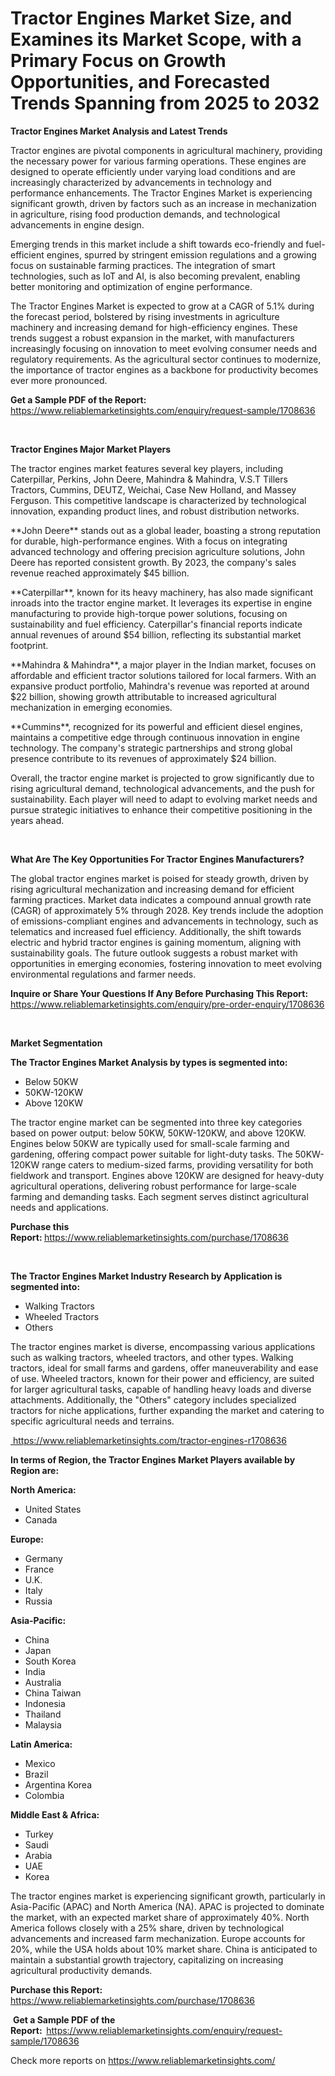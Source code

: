<p><h1>Tractor Engines Market Size, and Examines its Market Scope, with a Primary Focus on Growth Opportunities, and Forecasted Trends Spanning from 2025 to 2032</h1></p><p><strong>Tractor Engines Market Analysis and Latest Trends</strong></p>
<p><p>Tractor engines are pivotal components in agricultural machinery, providing the necessary power for various farming operations. These engines are designed to operate efficiently under varying load conditions and are increasingly characterized by advancements in technology and performance enhancements. The Tractor Engines Market is experiencing significant growth, driven by factors such as an increase in mechanization in agriculture, rising food production demands, and technological advancements in engine design.</p><p>Emerging trends in this market include a shift towards eco-friendly and fuel-efficient engines, spurred by stringent emission regulations and a growing focus on sustainable farming practices. The integration of smart technologies, such as IoT and AI, is also becoming prevalent, enabling better monitoring and optimization of engine performance.</p><p>The Tractor Engines Market is expected to grow at a CAGR of 5.1% during the forecast period, bolstered by rising investments in agriculture machinery and increasing demand for high-efficiency engines. These trends suggest a robust expansion in the market, with manufacturers increasingly focusing on innovation to meet evolving consumer needs and regulatory requirements. As the agricultural sector continues to modernize, the importance of tractor engines as a backbone for productivity becomes ever more pronounced.</p></p>
<p><strong>Get a Sample PDF of the Report:&nbsp;</strong> <a href="https://www.reliablemarketinsights.com/enquiry/request-sample/1708636?utm_campaign=3274&utm_medium=2&utm_source=Github&utm_content=ia&utm_term=10042025&utm_id=tractor-engines">https://www.reliablemarketinsights.com/enquiry/request-sample/1708636</a></p>
<p>&nbsp;</p>
<p><strong>Tractor Engines Major Market Players</strong></p>
<p><p>The tractor engines market features several key players, including Caterpillar, Perkins, John Deere, Mahindra & Mahindra, V.S.T Tillers Tractors, Cummins, DEUTZ, Weichai, Case New Holland, and Massey Ferguson. This competitive landscape is characterized by technological innovation, expanding product lines, and robust distribution networks.</p><p>**John Deere** stands out as a global leader, boasting a strong reputation for durable, high-performance engines. With a focus on integrating advanced technology and offering precision agriculture solutions, John Deere has reported consistent growth. By 2023, the company's sales revenue reached approximately $45 billion.</p><p>**Caterpillar**, known for its heavy machinery, has also made significant inroads into the tractor engine market. It leverages its expertise in engine manufacturing to provide high-torque power solutions, focusing on sustainability and fuel efficiency. Caterpillar's financial reports indicate annual revenues of around $54 billion, reflecting its substantial market footprint.</p><p>**Mahindra & Mahindra**, a major player in the Indian market, focuses on affordable and efficient tractor solutions tailored for local farmers. With an expansive product portfolio, Mahindra's revenue was reported at around $22 billion, showing growth attributable to increased agricultural mechanization in emerging economies.</p><p>**Cummins**, recognized for its powerful and efficient diesel engines, maintains a competitive edge through continuous innovation in engine technology. The company's strategic partnerships and strong global presence contribute to its revenues of approximately $24 billion.</p><p>Overall, the tractor engine market is projected to grow significantly due to rising agricultural demand, technological advancements, and the push for sustainability. Each player will need to adapt to evolving market needs and pursue strategic initiatives to enhance their competitive positioning in the years ahead.</p></p>
<p>&nbsp;</p>
<p><strong>What Are The Key Opportunities For Tractor Engines Manufacturers?</strong></p>
<p><p>The global tractor engines market is poised for steady growth, driven by rising agricultural mechanization and increasing demand for efficient farming practices. Market data indicates a compound annual growth rate (CAGR) of approximately 5% through 2028. Key trends include the adoption of emissions-compliant engines and advancements in technology, such as telematics and increased fuel efficiency. Additionally, the shift towards electric and hybrid tractor engines is gaining momentum, aligning with sustainability goals. The future outlook suggests a robust market with opportunities in emerging economies, fostering innovation to meet evolving environmental regulations and farmer needs.</p></p>
<p><strong>Inquire or Share Your Questions If Any Before Purchasing This Report:</strong> <a href="https://www.reliablemarketinsights.com/enquiry/pre-order-enquiry/1708636?utm_campaign=3274&utm_medium=2&utm_source=Github&utm_content=ia&utm_term=10042025&utm_id=tractor-engines">https://www.reliablemarketinsights.com/enquiry/pre-order-enquiry/1708636</a></p>
<p>&nbsp;</p>
<p><strong>Market Segmentation</strong></p>
<p><strong>The Tractor Engines Market Analysis by types is segmented into:</strong></p>
<p><ul><li>Below 50KW</li><li>50KW-120KW</li><li>Above 120KW</li></ul></p>
<p><p>The tractor engine market can be segmented into three key categories based on power output: below 50KW, 50KW-120KW, and above 120KW. Engines below 50KW are typically used for small-scale farming and gardening, offering compact power suitable for light-duty tasks. The 50KW-120KW range caters to medium-sized farms, providing versatility for both fieldwork and transport. Engines above 120KW are designed for heavy-duty agricultural operations, delivering robust performance for large-scale farming and demanding tasks. Each segment serves distinct agricultural needs and applications.</p></p>
<p><strong>Purchase this Report:&nbsp;</strong><a href="https://www.reliablemarketinsights.com/purchase/1708636?utm_campaign=3274&utm_medium=2&utm_source=Github&utm_content=ia&utm_term=10042025&utm_id=tractor-engines">https://www.reliablemarketinsights.com/purchase/1708636</a></p>
<p>&nbsp;</p>
<p><strong>The Tractor Engines Market Industry Research by Application is segmented into:</strong></p>
<p><ul><li>Walking Tractors</li><li>Wheeled Tractors</li><li>Others</li></ul></p>
<p><p>The tractor engines market is diverse, encompassing various applications such as walking tractors, wheeled tractors, and other types. Walking tractors, ideal for small farms and gardens, offer maneuverability and ease of use. Wheeled tractors, known for their power and efficiency, are suited for larger agricultural tasks, capable of handling heavy loads and diverse attachments. Additionally, the "Others" category includes specialized tractors for niche applications, further expanding the market and catering to specific agricultural needs and terrains.</p></p>
<p><a href="https://www.reliablemarketinsights.com/tractor-engines-r1708636?utm_campaign=3274&utm_medium=2&utm_source=Github&utm_content=ia&utm_term=10042025&utm_id=tractor-engines">&nbsp;https://www.reliablemarketinsights.com/tractor-engines-r1708636</a></p>
<p><strong>In terms of Region, the Tractor Engines Market Players available by Region are:</strong></p>
<p>
    <p> <strong> North America: </strong>
        <ul>
            <li>United States</li>
            <li>Canada</li>
        </ul>
        </p> 
    <p> <strong> Europe: </strong>
        <ul>
            <li>Germany</li>
            <li>France</li>
            <li>U.K.</li>
            <li>Italy</li>
            <li>Russia</li>
        </ul>
        </p> 
    <p> <strong> Asia-Pacific: </strong>
        <ul>
            <li>China</li>
            <li>Japan</li>
            <li>South Korea</li>
            <li>India</li>
            <li>Australia</li>
            <li>China Taiwan</li>
            <li>Indonesia</li>
            <li>Thailand</li>
            <li>Malaysia</li>
        </ul>
        </p> 
    <p> <strong> Latin America: </strong>
        <ul>
            <li>Mexico</li>
            <li>Brazil</li>
            <li>Argentina Korea</li>
            <li>Colombia</li>
        </ul>
        </p> 
    <p> <strong> Middle East & Africa: </strong>
        <ul>
            <li>Turkey</li>
            <li>Saudi</li>
            <li>Arabia</li>
            <li>UAE</li>
            <li>Korea</li>
        </ul>
    </p>
    </p>
<p><p>The tractor engines market is experiencing significant growth, particularly in Asia-Pacific (APAC) and North America (NA). APAC is projected to dominate the market, with an expected market share of approximately 40%. North America follows closely with a 25% share, driven by technological advancements and increased farm mechanization. Europe accounts for 20%, while the USA holds about 10% market share. China is anticipated to maintain a substantial growth trajectory, capitalizing on increasing agricultural productivity demands.</p></p>
<p><strong>Purchase this Report: </strong><a href="https://www.reliablemarketinsights.com/purchase/1708636?utm_campaign=3274&utm_medium=2&utm_source=Github&utm_content=ia&utm_term=10042025&utm_id=tractor-engines">https://www.reliablemarketinsights.com/purchase/1708636</a></p>
<p>&nbsp;<strong>Get a Sample PDF of the Report:&nbsp;&nbsp;</strong><a href="https://www.reliablemarketinsights.com/enquiry/request-sample/1708636?utm_campaign=3274&utm_medium=2&utm_source=Github&utm_content=ia&utm_term=10042025&utm_id=tractor-engines">https://www.reliablemarketinsights.com/enquiry/request-sample/1708636</a></p>
<p><strong></strong></p>
<p>Check more reports on <a href="https://www.reliablemarketinsights.com/?utm_campaign=3274&utm_medium=2&utm_source=Github&utm_content=ia&utm_term=10042025&utm_id=tractor-engines">https://www.reliablemarketinsights.com/</a></p>